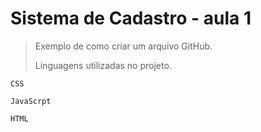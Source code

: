 <h1>Sistema de Cadastro - aula 1</h1>

> Exemplo de como criar um arquivo GitHub.
>
> Linguagens utilizadas no projeto.

```
CSS
```

```
JavaScrpt
```

```
HTML
```
